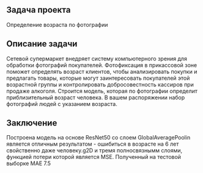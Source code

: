 ## Задача проекта

Определение возраста по фотографии

## Описание задачи

Сетевой супермаркет внедряет систему компьютерного зрения для обработки фотографий покупателей. Фотофиксация в прикассовой зоне поможет 
определять возраст клиентов, чтобы анализировать покупки и предлагать товары, которые могут заинтересовать покупателей этой возрастной группы и 
контролировать добросовестность кассиров при продаже алкоголя. Строится модель, которая по фотографии определит приблизительный возраст 
человека. В вашем распоряжении набор фотографий людей с указанием возраста.

## Заключение

Построена модель на основе ResNet50 со слоем GlobalAveragePoolin является отличным результатом - ошибиться в возрасте на 6 лет свойственно даже человеку.g2D и тремя полносвязнымм слоями, функцией потери которой является MSE. Полученный на тестовой выборке MAE 7.5
